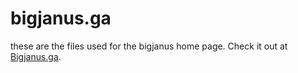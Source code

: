 # bigjanus.ga
these are the files used for the bigjanus home page.
Check it out at [Bigjanus.ga](https://bigjanus.ga).
